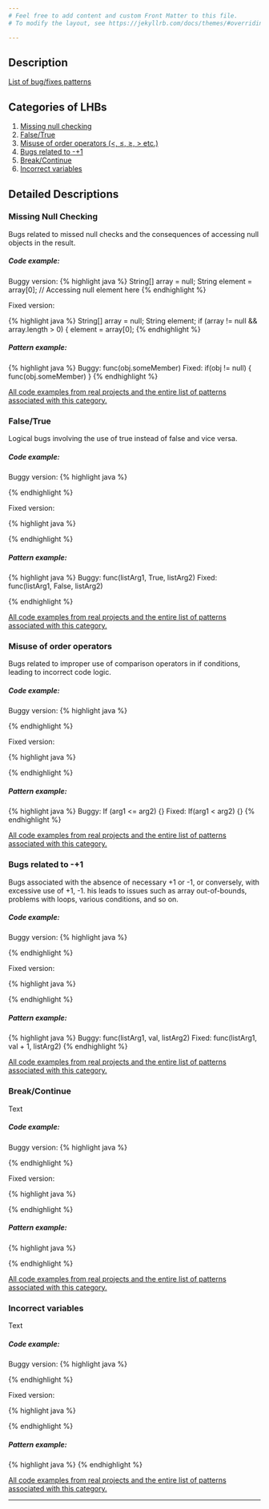 ```yaml
---
# Feel free to add content and custom Front Matter to this file.
# To modify the layout, see https://jekyllrb.com/docs/themes/#overriding-theme-defaults

---
```


## Description

[List of bug/fixes patterns](bug-fixes-patterns/bug-fixes-patterns.md)

## Categories of LHBs

1. [Missing null checking](#missing-null-checking)
2. [False/True](#falsetrue)
3. [Misuse of order operators (<, ≤, ≥, > etc.)](#misuse-of-order-operators)
4. [Bugs related to -+1](#bugs-related-to--1)
5. [Break/Continue](#breakcontinue)
6. [Incorrect variables](#incorrect-variables)

## Detailed Descriptions

### Missing Null Checking

Bugs related to missed null checks and the consequences of accessing null objects in the result.

##### Code example: 

Buggy version: 
{% highlight java %}
 String[] array = null;
 String element = array[0]; // Accessing null element here
{% endhighlight %}

Fixed version: 

{% highlight java %}
 String[] array = null;
 String element;
 if (array != null && array.length > 0) { 
     element = array[0];
{% endhighlight %}

##### Pattern example:

{% highlight java %}
  Buggy: func(obj.someMember)
  Fixed: if(obj != null) { func(obj.someMember) }
{% endhighlight %}

[All code examples from real projects and the entire list of patterns associated with this category.](missing-null-checking-patterns/missing-null-checking-patterns.md)

### False/True

Logical bugs involving the use of true instead of false and vice versa.

##### Code example: 

Buggy version: 
{% highlight java %}

{% endhighlight %}

Fixed version: 

{% highlight java %}

{% endhighlight %}

##### Pattern example:

{% highlight java %}
 Buggy: func(listArg1, True, listArg2)
 Fixed: func(listArg1, False, listArg2)

{% endhighlight %}

[All code examples from real projects and the entire list of patterns associated with this category.](false-true-patterns/false-true-patterns.md)

### Misuse of order operators
Bugs related to improper use of comparison operators in if conditions, leading to incorrect code logic.

##### Code example: 

Buggy version: 
{% highlight java %}
 
{% endhighlight %}

Fixed version: 

{% highlight java %}

{% endhighlight %}

##### Pattern example:

{% highlight java %}
 Buggy: If (arg1 <= arg2) {}
 Fixed: If(arg1 < arg2) {}
{% endhighlight %}

[All code examples from real projects and the entire list of patterns associated with this category.](misuse-of-order-operators-patterns/misuse-of-order-operators-patterns.md)

### Bugs related to -+1

Bugs associated with the absence of necessary +1 or -1, or conversely, with excessive use of +1, -1. his leads to issues such as array out-of-bounds, problems with loops, various conditions, and so on.

##### Code example: 

Buggy version: 
{% highlight java %}

{% endhighlight %}

Fixed version: 

{% highlight java %}

{% endhighlight %}

##### Pattern example:

{% highlight java %}
 Buggy: func(listArg1, val, listArg2)
 Fixed: func(listArg1, val + 1, listArg2)
{% endhighlight %}

[All code examples from real projects and the entire list of patterns associated with this category.](/minus-plus-one-patterns/)

### Break/Continue

Text 

##### Code example: 

Buggy version: 
{% highlight java %}

{% endhighlight %}

Fixed version: 

{% highlight java %}

{% endhighlight %}

##### Pattern example:

{% highlight java %}

{% endhighlight %}

[All code examples from real projects and the entire list of patterns associated with this category.](/missing-null-checking-patterns/)

### Incorrect variables

Text

##### Code example: 

Buggy version: 
{% highlight java %}

{% endhighlight %}

Fixed version: 

{% highlight java %}

{% endhighlight %}

##### Pattern example:

{% highlight java %}
{% endhighlight %}

[All code examples from real projects and the entire list of patterns associated with this category.](/missing-null-checking-patterns/)

---

